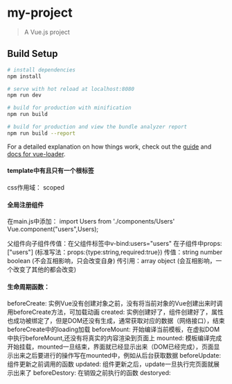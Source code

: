 # my-project

> A Vue.js project

## Build Setup

``` bash
# install dependencies
npm install

# serve with hot reload at localhost:8080
npm run dev

# build for production with minification
npm run build

# build for production and view the bundle analyzer report
npm run build --report
```

For a detailed explanation on how things work, check out the [guide](http://vuejs-templates.github.io/webpack/) and [docs for vue-loader](http://vuejs.github.io/vue-loader).

#### template中有且只有一个根标签
css作用域： scoped

#### 全局注册组件 
在main.js中添加： import Users from './components/Users'  Vue.component("users",Users); 

父组件向子组件传值：在父组件标签中v-bind:users="users"
                  在子组件中props:["users"] (标准写法：props:{type:string,required:true})
传值：string number boolean (不会互相影响，只会改变自身)
传引用：array object (会互相影响，一个改变了其他的都会改变)

#### 生命周期函数：
beforeCreate: 实例Vue没有创建对象之前，没有将当前对象的Vue创建出来时调用beforeCreate方法，可加载动画
created: 实例创建好了，组件创建好了，属性也成功被绑定了，但是DOM还没有生成，通常获取对应的数据（网络接口），结束beforeCreate中的loading加载
beforeMount: 开始编译当前模板，在虚拟DOM中执行beforeMount,还没有将真实的内容渲染到页面上
mounted: 模板编译完成开始挂载，mounted一旦结束，界面就已经显示出来（DOM已经完成），页面显示出来之后要进行的操作写在mounted中，例如从后台获取数据
beforeUpdate: 组件更新之前调用的函数
updated: 组件更新之后，update一旦执行完页面就展示出来了
beforeDestory: 在销毁之前执行的函数
destoryed: 